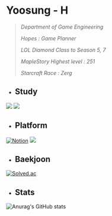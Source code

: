 
 
 # **Yoosung - H** 
 
  > *Department of Game Engineering*
 >
 > *Hopes : Game Planner*
 >
 > *LOL Diamond Class to  Season 5, 7*
 >
 > *MapleStory Highest level : 251*
 >
 > *Starcraft Race : Zerg*

+ ## Study

<img src="https://img.shields.io/badge/C++-262577?style=for-the-badge&logo=C #&logoColor=000000"/></a>
<img src="https://img.shields.io/badge/Css -452170?style=for-the-badge&logo=C #&logoColor=000000"/></a>

+ ## Platform
 [![Notion](https://img.shields.io/badge/Notion-%23000000.svg?style=for-the-badge&logo=notion&logoColor=white)](https://hyss.notion.site/ad5e63e6f19b42979cfd720c304acbee?v=3d131c1826c741ed8930b6329cd3880a)
 <a href="https://www.instagram.com/hongyoosung/" target="_blank"><img src="https://img.shields.io/badge/Instagram-E4405F?style=for-the-badge&logo=instagram&logoColor=FFFFFF"/></a>

+ ## Baekjoon

[![Solved.ac](http://mazassumnida.wtf/api/generate_badge?boj=hys8623)](https://solved.ac/hys8623)



+ ## Stats
![Anurag's GitHub stats](https://github-readme-stats.vercel.app/api?username=Hongyoosung&show_icons=false&theme=github_dark)




